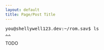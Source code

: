 ```yaml
---
layout: default
title: Page/Post Title
---
```

<pre>
you@shellywell123.dev:~/rom.sav$ ls
<a href="../../tree/games/index.html">..</a>
</pre>
TODO